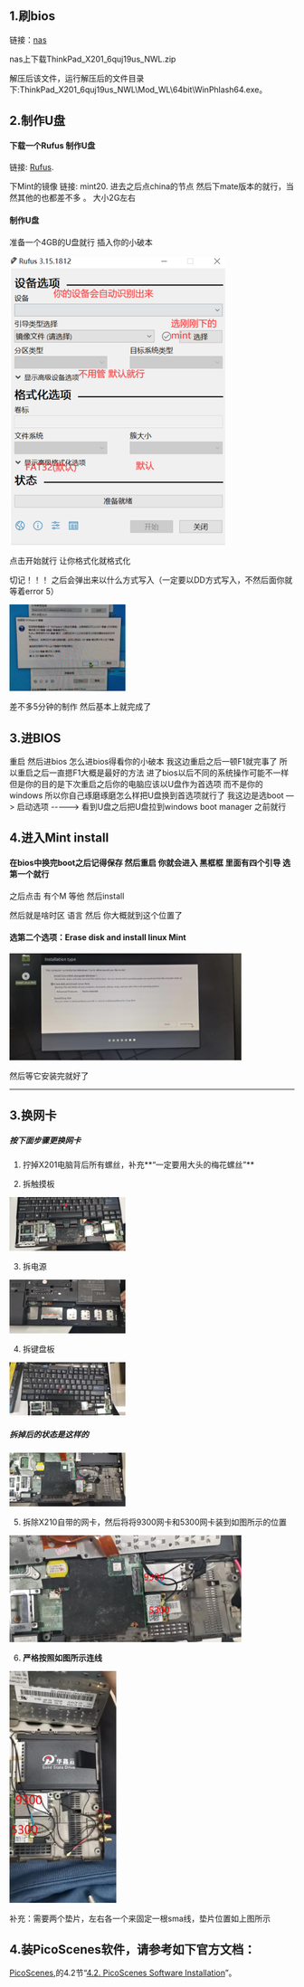 ## 1.刷bios

链接：[nas](https://xidian-nas.cn4.quickconnect.cn)

nas上下载ThinkPad_X201_6quj19us_NWL.zip

解压后该文件，运行解压后的文件目录下:ThinkPad_X201_6quj19us_NWL\Mod_WL\64bit\WinPhlash64.exe。

## 2.制作U盘

#### 下载一个Rufus 制作U盘

链接: [Rufus](https://rufus.ie/de/).

下Mint的镜像
链接: mint20.
进去之后点china的节点 然后下mate版本的就行，当然其他的也都差不多 。
大小2G左右

#### 制作U盘

准备一个4GB的U盘就行 插入你的小破本



<img src="https://github.com/JTild/x210-/raw/main/refus.png#pic_left" style="zoom:50%;" />

点击开始就行 让你格式化就格式化

切记！！！ 之后会弹出来以什么方式写入（一定要以DD方式写入，不然后面你就等着error 5）

<img src="https://github.com/JTild/x210-/raw/main/dd.jpg#pic_left" style="zoom:20%;" />

差不多5分钟的制作 然后基本上就完成了

## 3.进BIOS

重启 然后进bios
怎么进bios得看你的小破本 我这边重启之后一顿F1就完事了
所以重启之后一直摁F1大概是最好的方法
进了bios以后不同的系统操作可能不一样 但是你的目的是下次重启之后你的电脑应该以U盘作为首选项 而不是你的windows
所以你自己琢磨琢磨怎么样把U盘换到首选项就行了
我这边是选boot —> 启动选项 -----> 看到U盘之后把U盘拉到windows boot manager 之前就行

## 4.进入Mint install

#### 在bios中换完boot之后记得保存 然后重启 你就会进入 黑框框 里面有四个引导 选第一个就行

之后点击 有个M 等他 然后install

然后就是啥时区 语言 然后 你大概就到这个位置了

#### 选第二个选项：Erase disk and install linux Mint

<img src="https://github.com/JTild/x210-/raw/main/er.jpg#pic_left" style="zoom:40%;" />

然后等它安装完就好了

***



## 3.换网卡

##### 按下面步骤更换网卡

1. 拧掉X201电脑背后所有螺丝，补充**“一定要用大头的梅花螺丝”**

2. 拆触摸板

<img src="https://github.com/JTild/x210-/raw/main/1.jpg#pic_left" style="zoom:20%;" />

3. 拆电源

<img src="https://github.com/JTild/x210-/raw/main/2.jpg#pic_left" style="zoom:20%;" />

4. 拆键盘板

<img src="https://github.com/JTild/x210-/raw/main/3.jpg#pic_left" style="zoom:20%;" />



##### 拆掉后的状态是这样的

<img src="https://github.com/JTild/x210-/raw/main/5.jpg#pic_left" style="zoom:20%;" />



5. 拆除X210自带的网卡，然后将将9300网卡和5300网卡装到如图所示的位置



<img src="https://github.com/JTild/x210-/raw/main/8.jpg#pic_left" style="zoom:40%;" />

6. **严格按照如图所示连线**

<img src="https://github.com/JTild/x210-/raw/main/9.jpg#pic_left" style="zoom:40%;" />

补充：需要两个垫片，左右各一个来固定一根sma线，垫片位置如上图所示

## 4.装PicoScenes软件，请参考如下官方文档：

[PicoScenes](https://ps.zpj.io/installation.html),的4.2节“[4.2. PicoScenes Software Installation](https://ps.zpj.io/installation.html#)”。

